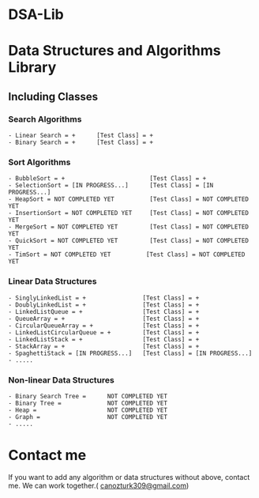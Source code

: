 # DSA-Lib

# Data Structures and Algorithms Library

## Including Classes

### Search Algorithms

    - Linear Search = +      [Test Class] = +
    - Binary Search = +      [Test Class] = +

### Sort Algorithms

    - BubbleSort = +                        [Test Class] = +
    - SelectionSort = [IN PROGRESS...]      [Test Class] = [IN PROGRESS...]
    - HeapSort = NOT COMPLETED YET          [Test Class] = NOT COMPLETED YET
    - InsertionSort = NOT COMPLETED YET     [Test Class] = NOT COMPLETED YET                 
    - MergeSort = NOT COMPLETED YET         [Test Class] = NOT COMPLETED YET                 
    - QuickSort = NOT COMPLETED YET         [Test Class] = NOT COMPLETED YET                 
    - TimSort = NOT COMPLETED YET          [Test Class] = NOT COMPLETED YET                  

### Linear Data Structures

    - SinglyLinkedList = +                [Test Class] = +
    - DoublyLinkedList = +                [Test Class] = +
    - LinkedListQueue = +                 [Test Class] = +
    - QueueArray = +                      [Test Class] = +
    - CircularQueueArray = +              [Test Class] = +
    - LinkedListCircularQueue = +         [Test Class] = +
    - LinkedListStack = +                 [Test Class] = +
    - StackArray = +                      [Test Class] = +
    - SpaghettiStack = [IN PROGRESS...]   [Test Class] = [IN PROGRESS...] 
    - .....

### Non-linear Data Structures

    - Binary Search Tree =      NOT COMPLETED YET
    - Binary Tree =             NOT COMPLETED YET
    - Heap =                    NOT COMPLETED YET
    - Graph =                   NOT COMPLETED YET
    - .....

# Contact me

If you want to add any algorithm or data structures without above, contact me. We can work together.(
canozturk309@gmail.com)

